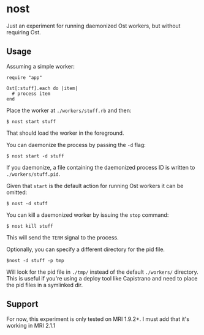 nost
======

Just an experiment for running daemonized Ost workers, but without requiring Ost.

Usage
-----

Assuming a simple worker:

    require "app"

    Ost[:stuff].each do |item|
      # process item
    end

Place the worker at `./workers/stuff.rb` and then:

    $ nost start stuff

That should load the worker in the foreground.

You can daemonize the process by passing the `-d` flag:

    $ nost start -d stuff

If you daemonize, a file containing the daemonized process ID is written
to `./workers/stuff.pid`.

Given that `start` is the default action for running Ost workers it can
be omitted:

    $ nost -d stuff

You can kill a daemonized worker by issuing the `stop` command:

    $ nost kill stuff

This will send the `TERM` signal to the process.


Optionally, you can specify a different directory for the pid file.

    $nost -d stuff -p tmp
    
Will look for the pid file in `./tmp/` instead of the default `./workers/` directory. This is useful if you're using a deploy tool like Capistrano and need to place the pid files in a symlinked dir.


Support
-------

For now, this experiment is only tested on MRI 1.9.2+. I must add that it's working in MRI 2.1.1
